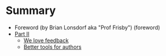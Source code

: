 # Summary
* Foreword (by Brian Lonsdorf aka "Prof Frisby") (foreword)
* [Part II](part2/README.md)
    * [We love feedback](part2/feedback_please.md)
    * [Better tools for authors](part2/better_tools.md)
